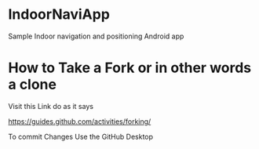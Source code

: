 # IndoorNaviApp
Sample Indoor navigation and positioning Android app 


# How to Take a Fork or in other words a clone 

Visit this Link do as it says 

https://guides.github.com/activities/forking/

To commit Changes Use the GitHub Desktop  
